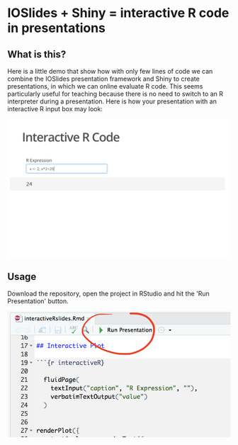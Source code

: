 IOSlides + Shiny = interactive R code in presentations
=======

What is this?
-------------

Here is a little demo that show how with only few lines of code we can
combine the IOSlides presentation framework and Shiny to create
presentations, in which we can online evaluate R code. This seems
particularly useful for teaching because there is no need to switch to an R
interpreter during a presentation. Here is how your presentation with an
interactive R input box may look:

![](img/screen2.png)

Usage
------------
Download the repository, open the project in RStudio and hit the 'Run
Presentation' button.

![](img/screen1.png)